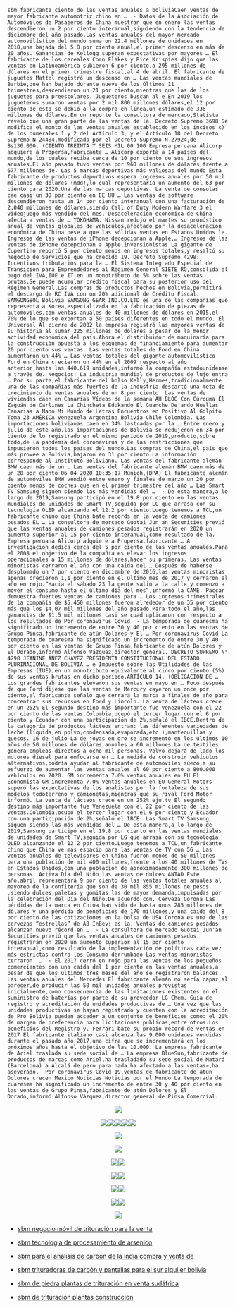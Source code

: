 
```
sbm fabricante ciento de las ventas anuales a boliviaCaen ventas de mayor fabricante automotriz chino en …  · Datos de la Asociación de Automóviles de Pasajeros de China muestran que en enero las ventas descendieron un 2 por ciento interanual,siguiendo con la tendencia de diciembre del año pasado.Las ventas anuales del mayor mercado automovilístico del mundo sumaron 22,4 millones de unidades en 2018,una bajada del 5,8 por ciento anual,el primer descenso en más de 20 años. Ganancias de Kellogg superan expectativas por mayores … El fabricante de los cereales Corn Flakes y Rice Krispies dijo que las ventas en Latinoamérica subieron 6 por ciento,a 295 millones de dólares en el primer trimestre fiscal,al 4 de abril. El fabricante de juguetes Mattel registró un descenso en … Las ventas mundiales de Barbie,que han bajado durante nueve de los últimos 11 trimestres,descendieron un 21 por ciento,mientras que las de los juguetes para preescolares. Jugueteros buscan al e En 2019 los jugueteros sumaron ventas por 2 mil 800 millones dólares,el 12 por ciento de esto se debió a la compra en línea,un estimado de 336 millones de dólares.En un reporte la consultora de mercado,Statista reveló que una gran parte de las ventas de la. Decreto Supremo 3698 Se modifica el monto de las ventas anuales establecido en los incisos c) de los numerales 1 y 2 del Artículo 3; y el Artículo 18 del Decreto Supremo N 24484,modificado por el Decreto Supremo N 27924,de Bs136.000. (CIENTO TREINTA Y SEIS MIL 00 100 Empresa peruana Alicorp adquiere a Propersa,fabricante … Alicorp exporta a 14 países del mundo,de los cuales recibe cerca de 10 por ciento de sus ingresos anuales.El año pasado tuvo ventas por 960 millones de dólares,frente a 677 millones de. Las 5 marcas deportivas más valiosas del mundo Esta fabricante de productos deportivos espera ingresos anuales por 50 mil millones de dólares (mdd),lo cual representaría un aumento del 63 por ciento para 2020.Una de las marcas deportivas. La venta de consolas cae casi un 30 por ciento en EE UU … Las ventas de software descendieron hasta un 14 por ciento interanual con una facturación de 2.040 millones de dólares,siendo Call of Duty Modern Warfare 3 el videojuego más vendido del mes. Desaceleración económica de China afecta a ventas de … YOKOHAMA. Nissan redujo el martes su pronóstico anual de ventas globales de vehículos,afectado por la desaceleración económica de China pese a que las sólidas ventas en Estados Unidos le. Ingresos de las ventas de iPhone decepcionan a Apple,… Ingresos de las ventas de iPhone decepcionan a Apple,inversionistas La gigante de Cupertino reportó 5 por ciento menos en ingresos totales,y resaltó su negocio de Servicios que ha crecido 19. Decreto Supremo 4298: Incentivos tributarios para la … El Sistema Integrado Especial de Transición para Emprendedores al Régimen General SIETE RG,consolida el pago del IVA,IUE e IT en un monotributo de 5% sobre las ventas brutas.Se puede acumular crédito fiscal para su posterior uso del Régimen General.Las compras de productos hechos en Bolivia,permitirá el descargo de RC IVA con un 20% adicional de Crédito Fiscal. SAMGONGBOL Bolivia SAMGONG GEAR IND.CO.LTD es una de las compañías que representa a Korea,especializada en la fabricación de piezas de automóviles,con ventas anuales de 40 millones de dólares en 2015,el 70% de lo que se exportan a 50 países diferentes en todo el mundo. El Universal Al cierre de 2002 la empresa registró las mayores ventas de su historia al sumar 225 millones de dólares a pesar de la menor actividad económica del país.Ahora el distribuidor de maquinaría para la construcción apuesta a los esquemas de financiamiento para aumentar 20 por ciento sus ventas. Las ventas totales de Ford en China aumentaron un 44% … Las ventas totales del gigante automovilístico Ford en China crecieron un 44% en el 2009 respecto al año anterior,hasta las 440.619 unidades,informó la compañía estadounidense a través de. Negocios: La industria mundial de productos de lujo entra … Por su parte,el fabricante del bolso Kelly,Hermès,tradicionalmente una de las compañías más fuertes de la industria,descartó una meta de crecimiento de ventas anuales de un 8 por ciento. Las ventas de viviendas caen en Canarias Vídeos de la semana AH BLOG Con Cúrcuma El Zaguán de Carlines La Chincheta Edukando El Guanche Dejando Huellas Canarias a Mano Mi Mundo de Letras Encuentros en Positivo Al Golpito Toma 23 AMÉRICA Venezuela Argentina Bolivia Chile Colombia. Las importaciones bolivianas caen en 34% lastradas por la … Entre enero y julio de este año,las importaciones de Bolivia se redujeron en 34 por ciento de lo registrado en el mismo período de 2019,producto,sobre todo,de la pandemia del coronavirus y de las restricciones que impusieron todos los países del mundo.Las compras de China,el país que más provee a Bolivia,bajaron en 31 por ciento.La información corresponde al Instituto Boliviano. Las ventas del fabricante alemán BMW caen más de un … Las ventas del fabricante alemán BMW caen más de un 20 por ciento 06 04 2020 10:35:17 Múnich,(DPA) El fabricante alemán de automóviles BMW vendió entre enero y finales de marzo un 20 por ciento menos de coches que en el primer trimestre del año … Las Smart TV Samsung siguen siendo las más vendidas del …  · De esta manera,a lo largo de 2019,Samsung participó en el 19.8 por ciento en las ventas mundiales de unidades de Smart TV,seguida por LG que arrasa con su tecnología OLED alcanzando el 12.2 por ciento.Luego tenemos a TCL,un fabricante chino que China bate récords en la venta de camiones pesados EL … La consultora de mercado Guotai Jun'an Securities previó que las ventas anuales de camiones pesados registrarán en 2020 un aumento superior al 15 por ciento interanual,como resultado de la. Empresa peruana Alicorp adquiere a Propersa,fabricante … A investigación dedica cerca del 5 por ciento de las ventas anuales.Para el 2008 el objetivo de la compañía es elevar los ingresos operacionales a 15 millones de dólares,hacer su primeras. Las ventas minoristas cerraron el año con una caída del … Después de haberse desplomado un 7 por ciento en diciembre de 2016,las ventas minoristas apenas crecieron 1,1 por ciento en el último mes de 2017 y cerraron el año en rojo.“Hacia el sábado 23 la gente salió a la calle y comenzó a mover el consumo hasta el último día del mes”,informó la CAME. Paccar demuestra fuertes ventas de camiones para … Los ingresos trimestrales de la compañía de $5,450 millones fueron alrededor de un 35 por ciento más que los $4,07 mil millones del año pasado.Para todo el año,las ganancias de $1.5 mil millones casi se cuadruplicaron con respecto a los resultados de Por coronavirus Covid  · La temporada de cuaresma ha significado un incremento de entre 30 y 40 por ciento en las ventas de Grupo Pinsa,fabricante de atún Dolores y El … Por coronavirus Covid La temporada de cuaresma ha significado un incremento de entre 30 y 40 por ciento en las ventas de Grupo Pinsa,fabricante de atún Dolores y El Dorado,informó Alfonso Vázquez,director general. DECRETO SUPREMO N° 4298 JEANINE ÁÑEZ CHÁVEZ PRESIDENTA CONSTITUCIONAL DEL ESTADO PLURINACIONAL DE BOLIVIA … e Impuesto sobre las Utilidades de las Empresas (IUE),en un monotributo equivalente al cinco por ciento (5%) de sus ventas brutas en dicho período.ARTÍCULO 14. (OBLIGACIÓN DE … Los grandes fabricantes elevaron sus ventas en mayo en … Poco después de que Ford dijese que las ventas de Mercury cayeron un once por ciento,el fabricante señaló que cerrará la marca a finales de año para concentrar sus recursos en Ford y Lincoln. La venta de lácteos crece en un 252% El segundo destino más importante fue Venezuela con el 22 por ciento de las ventas.Colombia,ocupó el tercer lugar con el 6 por ciento y Ecuador con una participación de 2%,señaló el IBCE.Dentro de la categoría de productos lácteos entran: las diferentes variedades de leche (líquida,en polvo,condensada,evaporada,etc.),mantequillas y quesos. 16 de julio La de joyas en oro se incrementó en los últimos 10 años de 50 millones de dólares anuales a 60 millones.La de textiles genera empleos directos a ocho mil personas. Volvo dejará de lado los motores diesel para enfocarse en … La medida de construir vehículos alternativos,podría ayudar al fabricante de automóviles sueco,a su esfuerzo de aumentar las ventas anuales al 60 por ciento a 800.000 vehículos en 2020. GM incrementa 7.0% ventas anuales en EU El Economista GM incrementa 7.0% ventas anuales en EU General Motors superó las expectativas de los analistas por la fortaleza de sus modelos todoterreno y camionetas,mientras que su rival Ford Motor informó. La venta de lácteos crece en un 252% eju.tv El segundo destino más importante fue Venezuela con el 22 por ciento de las ventas.Colombia,ocupó el tercer lugar con el 6 por ciento y Ecuador con una participación de 2%,señaló el IBCE. Las Smart TV Samsung siguen siendo las más vendidas del … De esta manera,a lo largo de 2019,Samsung participó en el 19.8 por ciento en las ventas mundiales de unidades de Smart TV,seguida por LG que arrasa con su tecnología OLED alcanzando el 12.2 por ciento.Luego tenemos a TCL,un fabricante chino que China ve más espacio para las ventas de TV con 5G … Las ventas anuales de televisores en China fueron menos de 50 millones para una población de mil 400 millones,frente a los 40 millones de TVs en Estados Unidos,con una población de aproximadamente 300 millones de personas. Activa Día del Niño las ventas de dulces ANTAD Este año,abril representará 9 por ciento de las ventas totales anuales al mayoreo de la confitería que son de 30 mil 855 millones de pesos ,siendo dulces,paletas y gomitas las de mayor demanda,impulsadas por la celebración del Día del Niño.De acuerdo con. Cerveza Corona Las pérdidas de la marca en China han sido de hasta unos 285 millones de dólares y una pérdida de beneficios de 170 millones,y una caida del 8 por ciento de las cotizaciones en la bolsa de USA Corona es una de las cervezas “estrellas” de AB InBev: es la. Ventas de camiones pesados alcanzan nuevo récord en …  · La consultora de mercado Guotai Jun'an Securities previó que las ventas anuales de camiones pesados registrarán en 2020 un aumento superior al 15 por ciento interanual,como resultado de la implementación de políticas cada vez más estrictas contra los Consumo derrumbado Las ventas minoristas cerraron. …  · El 2017 cerró en rojo para las ventas de los pequeños comerciantes con una caída del 1 por ciento en las ventas anuales,a pesar de que los últimos tres meses del año se registraron balances. Las ventas anuales del Mercedes El fabricante alemán no sería capaz,al parecer,de producir las 50 mil unidades anuales previstas inicialmente,como consecuencia de las limitaciones existentes en el suministro de baterías por parte de su proveedor LG Chem. Guía de registro y acreditación de unidades productivas de … Una vez que las unidades productivas se hayan registrado y cuenten con la acreditación de Pro Bolivia pueden acceder a un conjunto de beneficios como: el 20% de margen de preferencia para licitaciones publicas,entre otros.Los beneficios del Registro y. Ferrari bate su propio récord de ventas en 2017 El fabricante italiano casi alcanza las 9.000 unidades vendidas durante el pasado año 2017,una cifra que se incrementará en los próximos años hasta el objetivo de las 10.000. La empresa fabricante de Ariel traslada su sede social de … La empresa BlueSun,fabricante de productos de marcas como Ariel,ha trasladado su sede social de Mataró (Barcelona) a Alcalá de.pero para nada ha afectado a las ventas»,ha aseverado.  Por coronavirus Covid 19,ventas de fabricante de atún Dolores crecen Mexico Noticias Noticias por el Mundo La temporada de cuaresma ha significado un incremento de entre 30 y 40 por ciento en las ventas de Grupo Pinsa,fabricante de atún Dolores y El Dorado,informó Alfonso Vázquez,director general de Pinsa Comercial. 
```

<div align="center">

<a href="https://es-crusher.shibang-china.com/github&k=sbm+fabricante+ciento+de+las+ventas+anuales+a+bolivia"><img src="https://static.shibang-china.com/es/crusher/logo.jpg"></a>

<a href="https://es-crusher.shibang-china.com/github&k=sbm+fabricante+ciento+de+las+ventas+anuales+a+bolivia"><img src="https://static.shibang-china.com/es/crusher/index.jpg"></a><a href="https://es-crusher.shibang-china.com/material.htmlgithub&k=sbm+fabricante+ciento+de+las+ventas+anuales+a+bolivia"><img src="https://static.shibang-china.com/es/crusher/material.jpg"></a><a href="https://es-crusher.shibang-china.com/application.htmlgithub&k=sbm+fabricante+ciento+de+las+ventas+anuales+a+bolivia"><img src="https://static.shibang-china.com/es/crusher/application.jpg"></a><a href="https://es-crusher.shibang-china.com/aboutus.htmlgithub&k=sbm+fabricante+ciento+de+las+ventas+anuales+a+bolivia"><img src="https://static.shibang-china.com/es/crusher/aboutus.jpg"></a><a href="https://es-crusher.shibang-china.com/contact.htmlgithub&k=sbm+fabricante+ciento+de+las+ventas+anuales+a+bolivia"><img src="https://static.shibang-china.com/es/crusher/contact.jpg"></a>

<a href="https://es-crusher.shibang-china.com/github&k=sbm+fabricante+ciento+de+las+ventas+anuales+a+bolivia"><img src="https://static.shibang-china.com/es/crusher/banner.jpg"></a>

<a href="https://swt.shibang-china.com/github&k=sbm+fabricante+ciento+de+las+ventas+anuales+a+bolivia"><img src="https://static.shibang-china.com/es/crusher/text.jpg"></a>

<a href="https://swt.shibang-china.com/github&k=sbm+fabricante+ciento+de+las+ventas+anuales+a+bolivia"><img src="https://static.shibang-china.com/es/crusher/chat.jpg"></a><a href="https://es-crusher.shibang-china.com/contact.htmlgithub&k=sbm+fabricante+ciento+de+las+ventas+anuales+a+bolivia"><img src="https://static.shibang-china.com/es/crusher/message.jpg"></a>

<a href="https://es-crusher.shibang-china.com/products/pe.htmlgithub&k=sbm+fabricante+ciento+de+las+ventas+anuales+a+bolivia"><img src="https://static.shibang-china.com/es/crusher/pe.jpg"></a><a href="https://es-crusher.shibang-china.com/products/pf.htmlgithub&k=sbm+fabricante+ciento+de+las+ventas+anuales+a+bolivia"><img src="https://static.shibang-china.com/es/crusher/pf.jpg"></a>

<a href="https://es-crusher.shibang-china.com/products/hpt.htmlgithub&k=sbm+fabricante+ciento+de+las+ventas+anuales+a+bolivia"><img src="https://static.shibang-china.com/es/crusher/hpt.jpg"></a><a href="https://es-crusher.shibang-china.com/products/vsi.htmlgithub&k=sbm+fabricante+ciento+de+las+ventas+anuales+a+bolivia"><img src="https://static.shibang-china.com/es/crusher/vsi.jpg"></a>

<a href="https://es-crusher.shibang-china.com/products/klv.htmlgithub&k=sbm+fabricante+ciento+de+las+ventas+anuales+a+bolivia"><img src="https://static.shibang-china.com/es/crusher/klv.jpg"></a><a href="https://es-crusher.shibang-china.com/products/portable.htmlgithub&k=sbm+fabricante+ciento+de+las+ventas+anuales+a+bolivia"><img src="https://static.shibang-china.com/es/crusher/portable.jpg"></a>

<a href="https://swt.shibang-china.com/github&k=sbm+fabricante+ciento+de+las+ventas+anuales+a+bolivia"><img src="https://static.shibang-china.com/es/crusher/case.jpg"></a>

</div>


* [sbm negocio móvil de trituración para la venta](sbm%20negocio%20m%C3%B3vil%20de%20trituraci%C3%B3n%20para%20la%20venta.md)

* [sbm tecnologia de procesamiento de arsenico](sbm%20tecnologia%20de%20procesamiento%20de%20arsenico.md)

* [sbm para el análisis de carbón de la india compra y venta de](sbm%20para%20el%20an%C3%A1lisis%20de%20carb%C3%B3n%20de%20la%20india%20compra%20y%20venta%20de.md)

* [sbm trituradoras de carbón y pantallas para el sur alquiler bolivia](sbm%20trituradoras%20de%20carb%C3%B3n%20y%20pantallas%20para%20el%20sur%20alquiler%20bolivia.md)

* [sbm de piedra plantas de trituración en venta sudáfrica](sbm%20de%20piedra%20plantas%20de%20trituraci%C3%B3n%20en%20venta%20sud%C3%A1frica.md)

* [sbm de trituración plantas construcción](sbm%20de%20trituraci%C3%B3n%20plantas%20construcci%C3%B3n.md)